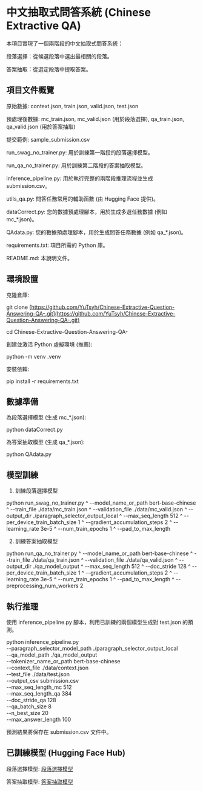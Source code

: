 # 中文抽取式問答系統 (Chinese Extractive QA)
本項目實現了一個兩階段的中文抽取式問答系統：

段落選擇：從候選段落中選出最相關的段落。

答案抽取：從選定段落中提取答案。

## 項目文件概覽
原始數據: context.json, train.json, valid.json, test.json

預處理後數據: mc_train.json, mc_valid.json (用於段落選擇), qa_train.json, qa_valid.json (用於答案抽取)

提交範例: sample_submission.csv

run_swag_no_trainer.py: 用於訓練第一階段的段落選擇模型。

run_qa_no_trainer.py: 用於訓練第二階段的答案抽取模型。

inference_pipeline.py: 用於執行完整的兩階段推理流程並生成 submission.csv。

utils_qa.py: 問答任務常用的輔助函數 (由 Hugging Face 提供)。

dataCorrect.py: 您的數據預處理腳本，用於生成多選任務數據 (例如 mc_*.json)。

QAdata.py: 您的數據預處理腳本，用於生成問答任務數據 (例如 qa_*.json)。

requirements.txt: 項目所需的 Python 庫。

README.md: 本說明文件。

## 環境設置
克隆倉庫:

git clone [https://github.com/YuTsyh/Chinese-Extractive-Question-Answering-QA-.git](https://github.com/YuTsyh/Chinese-Extractive-Question-Answering-QA-.git)

cd Chinese-Extractive-Question-Answering-QA-

創建並激活 Python 虛擬環境 (推薦):

python -m venv .venv

安裝依賴:

pip install -r requirements.txt

## 數據準備
為段落選擇模型 (生成 mc_*.json):

python dataCorrect.py 

為答案抽取模型 (生成 qa_*.json):

python QAdata.py

## 模型訓練
1. 訓練段落選擇模型

python run_swag_no_trainer.py ^
     --model_name_or_path bert-base-chinese ^
     --train_file ./data/mc_train.json ^
     --validation_file ./data/mc_valid.json ^
     --output_dir ./paragraph_selector_output_local ^
     --max_seq_length 512 ^
     --per_device_train_batch_size 1 ^
     --gradient_accumulation_steps 2 ^
     --learning_rate 3e-5 ^
     --num_train_epochs 1 ^
     --pad_to_max_length 

2. 訓練答案抽取模型

python run_qa_no_trainer.py ^
    --model_name_or_path bert-base-chinese ^
    --train_file ./data/qa_train.json ^
    --validation_file ./data/qa_valid.json ^
    --output_dir ./qa_model_output ^
    --max_seq_length 512 ^
    --doc_stride 128 ^
    --per_device_train_batch_size 1 ^
    --gradient_accumulation_steps 2 ^
    --learning_rate 3e-5 ^
    --num_train_epochs 1 ^
    --pad_to_max_length ^
    --preprocessing_num_workers 2

## 執行推理
使用 inference_pipeline.py 腳本，利用已訓練的兩個模型生成對 test.json 的預測。

python inference_pipeline.py \
    --paragraph_selector_model_path ./paragraph_selector_output_local \
    --qa_model_path ./qa_model_output \
    --tokenizer_name_or_path bert-base-chinese \
    --context_file ./data/context.json \
    --test_file ./data/test.json \
    --output_csv submission.csv \
    --max_seq_length_mc 512 \
    --max_seq_length_qa 384 \
    --doc_stride_qa 128 \
    --qa_batch_size 8 \
    --n_best_size 20 \
    --max_answer_length 100

預測結果將保存在 submission.csv 文件中。

## 已訓練模型 (Hugging Face Hub)
段落選擇模型: [段落選擇模型](https://huggingface.co/TheWeeeed/chinese-paragraph-selector)

答案抽取模型: [答案抽取模型](https://huggingface.co/TheWeeeed/chinese-extractive-qa)
